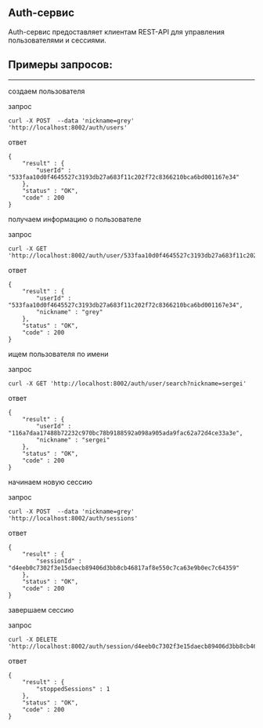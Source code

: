 ## Auth-сервис

Auth-сервис предоставляет клиентам REST-API для управления пользователями и сессиями.

## Примеры запросов:
___

создаем пользователя

запрос
```
curl -X POST  --data 'nickname=grey' 'http://localhost:8002/auth/users'
```
ответ
```
{
    "result" : {
        "userId" : "533faa10d0f4645527c3193db27a683f11c202f72c8366210bca6bd001167e34"
    },
    "status" : "OK",
    "code" : 200
}
```

получаем информацию о пользователе

запрос
```
curl -X GET 'http://localhost:8002/auth/user/533faa10d0f4645527c3193db27a683f11c202f72c8366210bca6bd001167e34'
```
ответ
```
{
    "result" : {
        "userId" : "533faa10d0f4645527c3193db27a683f11c202f72c8366210bca6bd001167e34",
        "nickname" : "grey"
    },
    "status" : "OK",
    "code" : 200
}
```

ищем пользователя по имени

запрос
```
curl -X GET 'http://localhost:8002/auth/user/search?nickname=sergei'
```
ответ
```
{
    "result" : {
        "userId" : "116a7daa17488b72232c970bc78b9188592a098a905ada9fac62a72d4ce33a3e",
        "nickname" : "sergei"
    },
    "status" : "OK",
    "code" : 200
}
```

начинаем новую сессию

запрос
```
curl -X POST  --data 'nickname=grey' 'http://localhost:8002/auth/sessions'                                    
```
ответ
```
{
    "result" : {
        "sessionId" : "d4eeb0c7302f3e15daecb89406d3bb8cb46817af8e550c7ca63e9b0ec7c64359"
    },
    "status" : "OK",
    "code" : 200
}
```

завершаем сессию

запрос
```
curl -X DELETE 'http://localhost:8002/auth/session/d4eeb0c7302f3e15daecb89406d3bb8cb46817af8e550c7ca63e9b0ec7c64359'
```
ответ
```
{
    "result" : {
        "stoppedSessions" : 1
    },
    "status" : "OK",
    "code" : 200
}
```
